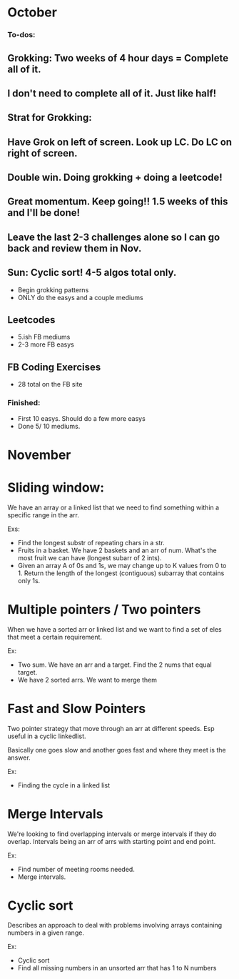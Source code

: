 

# October


### To-dos: 

## Grokking: Two weeks of 4 hour days = Complete all of it. 
## I don't need to complete all of it. Just like half! 

## Strat for Grokking:
## Have Grok on left of screen. Look up LC. Do LC on right of screen. 
## Double win. Doing grokking + doing a leetcode! 
## Great momentum. Keep going!! 1.5 weeks of this and I'll be done! 
## Leave the last 2-3 challenges alone so I can go back and review them in Nov. 

## Sun: Cyclic sort! 4-5 algos total only.  

- Begin grokking patterns 
- ONLY do the easys and a couple mediums 


## Leetcodes
- 5.ish FB mediums
- 2-3 more FB easys 

## FB Coding Exercises
- 28 total on the FB site  

### Finished:
- First 10 easys. Should do a few more easys
- Done 5/ 10 mediums. 



# November





# Sliding window: 
We have an array or a linked list that we need to 
find something within a specific range in the arr. 

Exs: 
- Find the longest substr of repeating chars in a str. 
- Fruits in a basket. We have 2 baskets and an arr of num. What's the most fruit we can have (longest subarr of 2 ints). 
- Given an array A of 0s and 1s, we may change up to K values from 0 to 1. Return the length of the longest (contiguous) subarray that contains only 1s. 


# Multiple pointers / Two pointers
When we have a sorted arr or linked list and we want to find 
a set of eles that meet a certain requirement. 

Ex:
- Two sum. We have an arr and a target. Find the 2 nums that equal target. 
- We have 2 sorted arrs. We want to merge them 


# Fast and Slow Pointers 
Two pointer strategy that move through an arr at different
speeds. Esp useful in a cyclic linkedlist. 

Basically one goes slow and another goes fast and 
where they meet is the answer. 

Ex: 
- Finding the cycle in a linked list 


# Merge Intervals 

We're looking to find overlapping intervals or merge intervals
if they do overlap. Intervals being an arr of arrs with starting point
and end point. 

Ex:
- Find number of meeting rooms needed.
- Merge intervals. 


# Cyclic sort
Describes an approach to deal with problems involving arrays containing numbers in a given range.

Ex: 
- Cyclic sort 
- Find all missing numbers in an unsorted arr that has 
1 to N numbers 